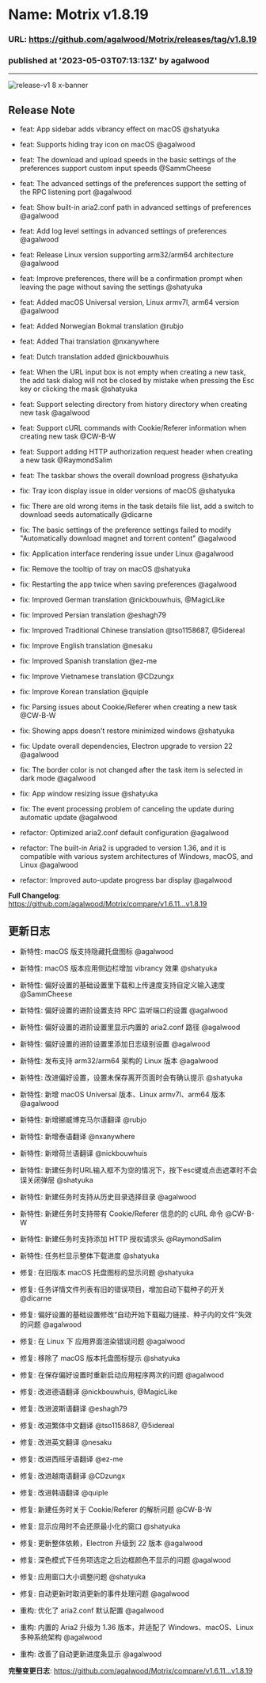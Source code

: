 # Name: Motrix v1.8.19 
### URL: https://github.com/agalwood/Motrix/releases/tag/v1.8.19
### published at '2023-05-03T07:13:13Z' by agalwood
---
![release-v1 8 x-banner](https://user-images.githubusercontent.com/1032175/235918777-7063ab93-ff2d-4f4b-a0b5-6a0ef83adc76.png)

## Release Note

* feat: App sidebar adds vibrancy effect on macOS @shatyuka
* feat: Supports hiding tray icon on macOS @agalwood
* feat: The download and upload speeds in the basic settings of the preferences support custom input speeds @SammCheese
* feat: The advanced settings of the preferences support the setting of the RPC listening port @agalwood
* feat: Show built-in aria2.conf path in advanced settings of preferences @agalwood
* feat: Add log level settings in advanced settings of preferences @agalwood
* feat: Release Linux version supporting arm32/arm64 architecture @agalwood
* feat: Improve preferences, there will be a confirmation prompt when leaving the page without saving the settings @shatyuka
* feat: Added macOS Universal version, Linux armv7l, arm64 version @agalwood
* feat: Added Norwegian Bokmal translation @rubjo
* feat: Added Thai translation @nxanywhere
* feat: Dutch translation added @nickbouwhuis
* feat: When the URL input box is not empty when creating a new task, the add task dialog will not be closed by mistake when pressing the Esc key or clicking the mask @shatyuka
* feat: Support selecting directory from history directory when creating new task @agalwood
* feat: Support cURL commands with Cookie/Referer information when creating new task @CW-B-W
* feat: Support adding HTTP authorization request header when creating a new task @RaymondSalim
* feat: The taskbar shows the overall download progress @shatyuka

* fix: Tray icon display issue in older versions of macOS @shatyuka
* fix: There are old wrong items in the task details file list, add a switch to download seeds automatically @dicarne
* fix: The basic settings of the preference settings failed to modify "Automatically download magnet and torrent content" @agalwood
* fix: Application interface rendering issue under Linux @agalwood
* fix: Remove the tooltip of tray on macOS @shatyuka
* fix: Restarting the app twice when saving preferences @agalwood
* fix: Improved German translation @nickbouwhuis, @MagicLike
* fix: Improved Persian translation @eshagh79
* fix: Improved Traditional Chinese translation @tso1158687, @5idereal
* fix: Improve English translation @nesaku
* fix: Improved Spanish translation @ez-me
* fix: Improve Vietnamese translation @CDzungx
* fix: Improve Korean translation @quiple
* fix: Parsing issues about Cookie/Referer when creating a new task @CW-B-W
* fix: Showing apps doesn't restore minimized windows @shatyuka
* fix: Update overall dependencies, Electron upgrade to version 22 @agalwood
* fix: The border color is not changed after the task item is selected in dark mode @agalwood
* fix: App window resizing issue @shatyuka
* fix: The event processing problem of canceling the update during automatic update @agalwood

* refactor: Optimized aria2.conf default configuration @agalwood
* refactor: The built-in Aria2 is upgraded to version 1.36, and it is compatible with various system architectures of Windows, macOS, and Linux @agalwood
* refactor: Improved auto-update progress bar display @agalwood

**Full Changelog**: https://github.com/agalwood/Motrix/compare/v1.6.11...v1.8.19

## 更新日志

* 新特性: macOS 版支持隐藏托盘图标 @agalwood
* 新特性: macOS 版本应用侧边栏增加 vibrancy 效果 @shatyuka
* 新特性: 偏好设置的基础设置里下载和上传速度支持自定义输入速度 @SammCheese
* 新特性: 偏好设置的进阶设置支持 RPC 监听端口的设置 @agalwood
* 新特性: 偏好设置的进阶设置里显示内置的 aria2.conf 路径 @agalwood
* 新特性: 偏好设置的进阶设置里添加日志级别设置 @agalwood
* 新特性: 发布支持 arm32/arm64 架构的 Linux 版本 @agalwood
* 新特性: 改进偏好设置，设置未保存离开页面时会有确认提示 @shatyuka
* 新特性: 新增 macOS Universal 版本、Linux armv7l、arm64 版本 @agalwood
* 新特性: 新增挪威博克马尔语翻译 @rubjo
* 新特性: 新增泰语翻译 @nxanywhere
* 新特性: 新增荷兰语翻译 @nickbouwhuis
* 新特性: 新建任务时URL输入框不为空的情况下，按下esc键或点击遮罩时不会误关闭弹层 @shatyuka
* 新特性: 新建任务时支持从历史目录选择目录 @agalwood
* 新特性: 新建任务时支持带有 Cookie/Referer 信息的的 cURL 命令 @CW-B-W
* 新特性: 新建任务时支持添加 HTTP 授权请求头 @RaymondSalim
* 新特性: 任务栏显示整体下载进度 @shatyuka

* 修复: 在旧版本 macOS 托盘图标的显示问题 @shatyuka
* 修复: 任务详情文件列表有旧的错误项目，增加自动下载种子的开关 @dicarne
* 修复: 偏好设置的基础设置修改“自动开始下载磁力链接、种子内的文件”失效的问题 @agalwood
* 修复: 在 Linux 下 应用界面渲染错误问题 @agalwood
* 修复: 移除了 macOS 版本托盘图标提示 @shatyuka
* 修复: 在保存偏好设置时重新启动应用程序两次的问题 @agalwood
* 修复: 改进德语翻译 @nickbouwhuis, @MagicLike
* 修复: 改进波斯语翻译 @eshagh79
* 修复: 改进繁体中文翻译 @tso1158687, @5idereal
* 修复: 改进英文翻译 @nesaku
* 修复: 改进西班牙语翻译 @ez-me
* 修复: 改进越南语翻译 @CDzungx
* 修复: 改进韩语翻译 @quiple
* 修复: 新建任务时关于 Cookie/Referer 的解析问题 @CW-B-W
* 修复: 显示应用时不会还原最小化的窗口 @shatyuka
* 修复: 更新整体依赖，Electron 升级到 22 版本 @agalwood
* 修复: 深色模式下任务项选定之后边框颜色不显示的问题 @agalwood
* 修复: 应用窗口大小调整问题 @shatyuka
* 修复: 自动更新时取消更新的事件处理问题 @agalwood

* 重构: 优化了 aria2.conf 默认配置 @agalwood
* 重构: 内置的 Aria2 升级为 1.36 版本，并适配了 Windows、macOS、Linux 多种系统架构 @agalwood
* 重构: 改善了自动更新进度条显示 @agalwood

**完整变更日志**: https://github.com/agalwood/Motrix/compare/v1.6.11...v1.8.19

